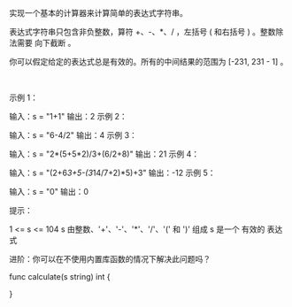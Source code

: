 实现一个基本的计算器来计算简单的表达式字符串。

表达式字符串只包含非负整数，算符 +、-、*、/ ，左括号 ( 和右括号 ) 。整数除法需要 向下截断 。

你可以假定给定的表达式总是有效的。所有的中间结果的范围为 [-231, 231 - 1] 。

 

示例 1：

输入：s = "1+1"
输出：2
示例 2：

输入：s = "6-4/2"
输出：4
示例 3：

输入：s = "2*(5+5*2)/3+(6/2+8)"
输出：21
示例 4：

输入：s = "(2+6*3+5-(3*14/7+2)*5)+3"
输出：-12
示例 5：

输入：s = "0"
输出：0
 

提示：

1 <= s <= 104
s 由整数、'+'、'-'、'*'、'/'、'(' 和 ')' 组成
s 是一个 有效的 表达式
 

进阶：你可以在不使用内置库函数的情况下解决此问题吗？

func calculate(s string) int {

}